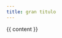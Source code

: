 ```yaml
---
title: gran titulo
---
```

<html lang="en">
  <head>
    <meta charset="utf-8">
    <meta name="viewport" content="width=device-width, initial-scale=1.0">
    <title>Hi</title>
  </head>
  <body>
    {{ content }}
  </body>
</html>